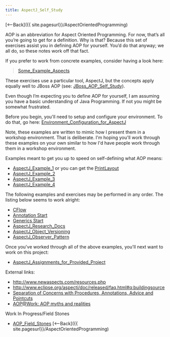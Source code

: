 ```yaml
---
title: AspectJ_Self_Study
---
```

[<--Back]({{ site.pagesurl}}/AspectOrientedProgramming)

AOP is an abbreviation for Aspect Oriented Programming. For now, that’s all you’re going to get for a definition. Why is that? Because this set of exercises assist you in defining AOP for yourself. You’d do that anyway; we all do, so these notes work off that fact. 

If you prefer to work from concrete examples, consider having a look here:
> [Some_Example_Aspects]({{site.pagesurl}}/Some_Example_Aspects)

These exercises use a particular tool, AspectJ, but the concepts apply equally well to JBoss AOP (see: [JBoss_AOP_Self_Study]({{site.pagesurl}}/JBoss_AOP_Self_Study)).

Even though I’m expecting you to define AOP for yourself, I am assuming you have a basic understanding of Java Programming. If not you might be somewhat frustrated.

Before you begin, you'll need to setup and configure your environment. To do that, go here: [Environment_Configuration_for_AspectJ]({{site.pagesurl}}/Environment_Configuration_for_AspectJ)

Note, these examples are written to mimic how I present them in a workshop environment. That is deliberate. I'm hoping you'll work through these examples on your own similar to how I'd have people work through them in a workshop environment.

Examples meant to get you up to speed on self-defining what AOP means:
* [AspectJ_Example_1]({{site.pagesurl}}/AspectJ_Example_1) or you can get the [PrintLayout]({{site.pagesurl}}/AspectJ_Example_1_PrintLayout)
* [AspectJ_Example_2]({{site.pagesurl}}/AspectJ_Example_2)
* [AspectJ_Example_3]({{site.pagesurl}}/AspectJ_Example_3)
* [AspectJ_Example_4]({{site.pagesurl}}/AspectJ_Example_4)

The following examples and exercises may be performed in any order. The listing below seems to work alright:
* [CFlow]({{site.pagesurl}}/AspectJ_CFlow)
* [Annotation Start]({{site.pagesurl}}/AspectJ_Annotation_Start)
* [Generics Start]({{site.pagesurl}}/AspectJ_Generics_Start)
* [AspectJ_Research_Docs]({{site.pagesurl}}/AspectJ_Research_Docs)
* [AspectJ_Object_Versioning]({{site.pagesurl}}/AspectJ_Object_Versioning)
* [AspectJ_Observer_Pattern]({{site.pagesurl}}/AspectJ_Observer_Pattern)

Once you've worked through all of the above examples, you'll next want to work on this project:
* [AspectJ_Assignments_for_Provided_Project]({{site.pagesurl}}/AspectJ_Assignments_for_Provided_Project)

External links:
* http://www.newaspects.com/resources.php
* http://www.eclipse.org/aspectj/doc/released/faq.html#q:buildingsource
* [Separation of Concerns with Procedures, Annotations, Advice and Pointcuts](http://www.st.informatik.tu-darmstadt.de/database/publications/data/soc-w-paap-124.pdf?id=125)
* [AOP@Work: AOP myths and realities](http://www-128.ibm.com/developerworks/java/library/j-aopwork15/)

Work In Progress/Field Stones
* [AOP_Field_Stones]({{site.pagesurl}}/AOP_Field_Stones)
[<--Back]({{ site.pagesurl}}/AspectOrientedProgramming)
